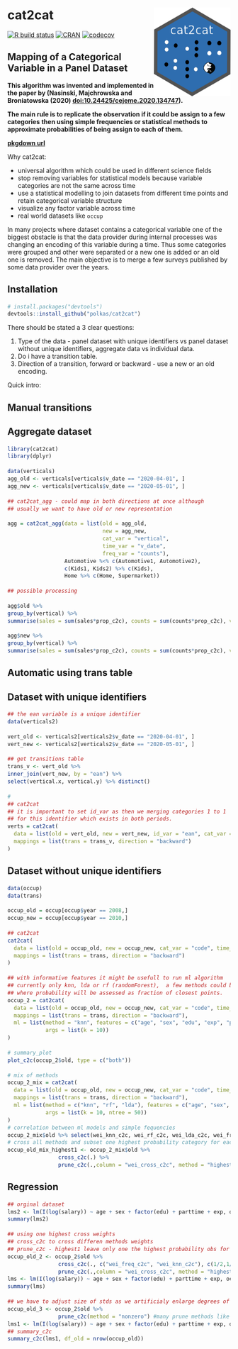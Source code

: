 # cat2cat <a href='https://github.com/polkas/cat2cat'><img src='man/figures/cat2cat_logo.png' align="right" height="200" /></a>
[![R build status](https://github.com/polkas/cat2cat/workflows/R-CMD-check/badge.svg)](https://github.com/polkas/cat2cat/actions)
[![CRAN](http://www.r-pkg.org/badges/version/cat2cat)](https://cran.r-project.org/package=cat2cat)
[![codecov](https://codecov.io/gh/Polkas/cat2cat/branch/master/graph/badge.svg)](https://codecov.io/gh/Polkas/cat2cat)

## Mapping of a Categorical Variable in a Panel Dataset

**This algorithm was invented and implemented in the paper by (Nasinski, Majchrowska and Broniatowska (2020) <doi:10.24425/cejeme.2020.134747>).**

**The main rule is to replicate the observation if it could be assign to a few categories**
**then using simple frequencies or statistical methods to approximate probabilities of being assign to each of them.**

[**pkgdown url**](https://polkas.github.io/cat2cat/)

Why cat2cat:  
- universal algorithm which could be used in different science fields  
- stop removing variables for statistical models because variable categories are not the same across time  
- use a statistical modelling to join datasets from different time points and retain categorical variable structure  
- visualize any factor variable across time  
- real world datasets like `occup`

In many projects where dataset contains a categorical variable one of the biggest obstacle is that 
the data provider during internal processes was changing an encoding of this variable during a time.
Thus some categories were grouped and other were separated or a new one is added or an old one is removed.
The main objective is to merge a few surveys published by some data provider over the years.

## Installation

```r
# install.packages("devtools")
devtools::install_github("polkas/cat2cat")
```

There should be stated a 3 clear questions:

1. Type of the data - panel dataset with unique identifiers vs panel dataset without unique identifiers, aggregate data vs individual data.
2. Do i have a transition table. 
3. Direction of a transition, forward or backward - use a new or an old encoding.

Quick intro:

## Manual transitions
## Aggregate dataset
```r
library(cat2cat)
library(dplyr)

data(verticals)
agg_old <- verticals[verticals$v_date == "2020-04-01", ]
agg_new <- verticals[verticals$v_date == "2020-05-01", ]

## cat2cat_agg - could map in both directions at once although 
## usually we want to have old or new representation

agg = cat2cat_agg(data = list(old = agg_old, 
                              new = agg_new, 
                              cat_var = "vertical", 
                              time_var = "v_date",
                              freq_var = "counts"), 
                  Automotive %<% c(Automotive1, Automotive2),
                  c(Kids1, Kids2) %>% c(Kids),
                  Home %>% c(Home, Supermarket))
            
## possible processing
  
agg$old %>% 
group_by(vertical) %>% 
summarise(sales = sum(sales*prop_c2c), counts = sum(counts*prop_c2c), v_date = first(v_date))

agg$new %>% 
group_by(vertical) %>%
summarise(sales = sum(sales*prop_c2c), counts = sum(counts*prop_c2c), v_date = first(v_date))
```
## Automatic using trans table
## Dataset with unique identifiers
```r
## the ean variable is a unique identifier
data(verticals2)

vert_old <- verticals2[verticals2$v_date == "2020-04-01", ]
vert_new <- verticals2[verticals2$v_date == "2020-05-01", ]

## get transitions table
trans_v <- vert_old %>% 
inner_join(vert_new, by = "ean") %>%
select(vertical.x, vertical.y) %>% distinct()

# 
## cat2cat
## it is important to set id_var as then we merging categories 1 to 1 
## for this identifier which exists in both periods.
verts = cat2cat(
  data = list(old = vert_old, new = vert_new, id_var = "ean", cat_var = "vertical", time_var = "v_date"),
  mappings = list(trans = trans_v, direction = "backward")
)
```
## Dataset without unique identifiers
```r
data(occup)
data(trans)

occup_old = occup[occup$year == 2008,]
occup_new = occup[occup$year == 2010,]

## cat2cat
cat2cat(
  data = list(old = occup_old, new = occup_new, cat_var = "code", time_var = "year"),
  mappings = list(trans = trans, direction = "backward")
)

## with informative features it might be usefull to run ml algorithm
## currently only knn, lda or rf (randomForest),  a few methods could be specified at once 
## where probability will be assessed as fraction of closest points.
occup_2 = cat2cat(
  data = list(old = occup_old, new = occup_new, cat_var = "code", time_var = "year"),
  mappings = list(trans = trans, direction = "backward"),
  ml = list(method = "knn", features = c("age", "sex", "edu", "exp", "parttime", "salary"), 
            args = list(k = 10))
)

# summary_plot
plot_c2c(occup_2$old, type = c("both"))

# mix of methods
occup_2_mix = cat2cat(
  data = list(old = occup_old, new = occup_new, cat_var = "code", time_var = "year"),
  mappings = list(trans = trans, direction = "backward"),
  ml = list(method = c("knn", "rf", "lda"), features = c("age", "sex", "edu", "exp", "parttime", "salary"), 
            args = list(k = 10, ntree = 50))
)
# correlation between ml models and simple fequencies
occup_2_mix$old %>% select(wei_knn_c2c, wei_rf_c2c, wei_lda_c2c, wei_freq_c2c) %>% cor()
# cross all methods and subset one highest probability category for each subject
occup_old_mix_highest1 <- occup_2_mix$old %>% 
                cross_c2c(.) %>% 
                prune_c2c(.,column = "wei_cross_c2c", method = "highest1") 
```

## Regression

```r
## orginal dataset 
lms2 <- lm(I(log(salary)) ~ age + sex + factor(edu) + parttime + exp, occup_old, weights = multiplier)
summary(lms2)

## using one highest cross weights
## cross_c2c to cross differen methods weights
## prune_c2c - highest1 leave only one the highest probability obs for each subject
occup_old_2 <- occup_2$old %>% 
                cross_c2c(., c("wei_freq_c2c", "wei_knn_c2c"), c(1/2,1/2)) %>% 
                prune_c2c(.,column = "wei_cross_c2c", method = "highest1") 
lms <- lm(I(log(salary)) ~ age + sex + factor(edu) + parttime + exp, occup_old_2, weights = multiplier)
summary(lms)

## we have to adjust size of stds as we artificialy enlarge degrees of freedom
occup_old_3 <- occup_2$old %>% 
                prune_c2c(method = "nonzero") #many prune methods like highest
lms1 <- lm(I(log(salary)) ~ age + sex + factor(edu) + parttime + exp, occup_old_3, weights = multiplier * wei_freq_c2c)
## summary_c2c
summary_c2c(lms1, df_old = nrow(occup_old))
```
